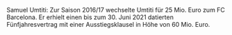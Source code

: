 Samuel Umtiti: Zur Saison 2016/17 wechselte Umtiti für 25 Mio. Euro zum FC Barcelona. Er erhielt einen bis zum 30. Juni 2021 datierten Fünfjahresvertrag mit einer Ausstiegsklausel in Höhe von 60 Mio. Euro.

